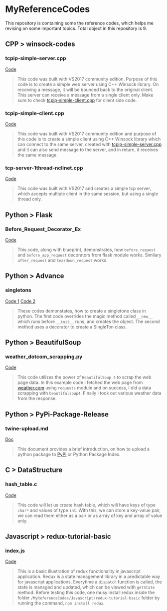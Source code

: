 # MyReferenceCodes

This repository is containing some the reference codes, which helps me revising on some important topics. Total object in this repository is 9.

## CPP > winsock-codes

### tcpip-simple-server.cpp
[Code](https://github.com/antaripchatterjee/MyReferenceCodes/blob/master/CPP/winsock-codes/tcpip-simple-server.cpp)
>This code was built with VS2017 community edition. Purpose of this code is to create a simple web server using C++ Winsock library. On receiving a message, it will be bounced back to the original client. This server can receive a message from a single client only. Make sure to check [tcpip-simple-client.cpp](https://github.com/antaripchatterjee/MyReferenceCodes/blob/master/CPP/winsock-codes/tcpip-simple-client.cpp) for client side code.

### tcpip-simple-client.cpp
[Code](https://github.com/antaripchatterjee/MyReferenceCodes/blob/master/CPP/winsock-codes/tcpip-simple-client.cpp)
>This code was built with VS2017 community edition and purpose of this code is to create a simple client using C++ Winsock library which can connect to the same server, created with [tcpip-simple-server.cpp](https://github.com/antaripchatterjee/MyReferenceCodes/blob/master/CPP/winsock-codes/tcpip-simple-server.cpp) and it can also send message to the server, and in return, it receives the same message.

### tcp-server-1thread-nclinet.cpp
[Code](https://github.com/antaripchatterjee/MyReferenceCodes/blob/master/CPP/winsock-codes/tcp-server-1thread-nclinet.cpp)
>This code was built with VS2017 and creates a simple tcp server, which accepts multiple client in the same session, but using a single thread only.

## Python > Flask

### Before_Request_Decorator_Ex
[Code](https://github.com/antaripchatterjee/MyReferenceCodes/blob/master/Python/Flask/Before_Request_Decorator_Ex/before_request_dec_ex.py)
>This code, along with blueprint, demonstrates, how `before_request` and `before_app_request` decorators from flask module works. Similary `after_request` and `teardown_request` works.

## Python > Advance

### singletons
[Code 1](https://github.com/antaripchatterjee/MyReferenceCodes/blob/master/Python/Advance/singletons/method1.py)
[Code 2](https://github.com/antaripchatterjee/MyReferenceCodes/blob/master/Python/Advance/singletons/method2.py)
>These codes demonstates, how to create a singletone class in python. The first code overrides the magic method called `__new__` which runs before `__init__` runs, and creates the object. The second method uses a decorator to create a SingleTon class.

## Python > BeautifulSoup

### weather_dotcom_scrapping.py
[Code](https://github.com/antaripchatterjee/MyReferenceCodes/blob/master/Python/BeautifulSoup/weather_dotcom_scrapping.py)
>This code utilizes the power of `BeautifulSoup 4` to scrap the web page data. In this example code I fetched the web page from [weather.com](https://weather.com/en-IN/weather/today/l/22.57,88.36?par=google&temp=c) using `requests` module and on success, I did a data scrapping with `beautifulsoup4`. Finally I took out various weather data from the response.

## Python > PyPi-Package-Release

### twine-upload.md
[Doc](https://github.com/antaripchatterjee/MyReferenceCodes/blob/master/Python/PyPi-Package-Release/twine-upload.md)
>This document provides a brief introduction, on how to upload a python package to [PyPi](https://pypi.org/) or Python Package Index.

## C > DataStructure

### hash_table.c
[Code](https://github.com/antaripchatterjee/MyReferenceCodes/blob/master/C/DataStructure/hash_table.c)
>This code will let us create hash table, which will have keys of type `char*` and values of type `int`. With this, we can store a key-value pair, we can read them either as a pair or as array of key and array of value only.

## Javascript > redux-tutorial-basic

### index.js
[Code](https://github.com/antaripchatterjee/MyReferenceCodes/blob/master/Javascript/redux-tutorial-basic/index.js)
>This is a basic illustration of redux functionality in javascript application. Redux is a state management library in a predictable way for javascript applications. Everytime a `dispatch` function is called, the state is managed and updated, which can be viewed with `getState` method. Before testing this code, one musy install redux inside the folder `/MyReferenceCodes/Javascript/redux-tutorial-basic` folder by running the command, `npm install redux`.
